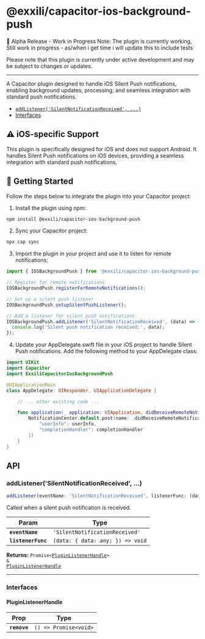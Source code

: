 # @exxili/capacitor-ios-background-push

🚧 Alpha Release -  Work in Progress
Note: The plugin is currently working,  Still work in progress - as/when i get time i will update this to include tests

Please note that this plugin is currently under active development and may be subject to changes or updates.

<hr>

A Capacitor plugin designed to handle iOS Silent Push notifications, enabling background updates, processing, and seamless integration with standard push notifications.


<docgen-index>

* [`addListener('SilentNotificationReceived', ...)`](#addlistenersilentnotificationreceived)
* [Interfaces](#interfaces)

</docgen-index>

## ⚠️ iOS-specific Support

This plugin is specifically designed for iOS and does not support Android. It handles Silent Push notifications on iOS devices, providing a seamless integration with standard push notifications.

## 🚀 Getting Started

Follow the steps below to integrate the plugin into your Capacitor project:

1. Install the plugin using npm:

```bash
npm install @exxili/capacitor-ios-background-push
```

2. Sync your Capacitor project:

```bash
npx cap sync
``` 


3. Import the plugin in your project and use it to listen for remote notifications:
   
```js
import { IOSBackgroundPush } from '@exxili/capacitor-ios-background-push';

// Register for remote notifications
IOSBackgroundPush.registerForRemoteNotifications();

// Set up a silent push listener
IOSBackgroundPush.setupSilentPushListener();

// Add a listener for silent push notifications
IOSBackgroundPush.addListener('SilentNotificationReceived', (data) => {
  console.log('Silent push notification received:', data);
});
```

4. Update your AppDelegate.swift file in your iOS project to handle Silent Push notifications. Add the following method to your AppDelegate class:

```swift
import UIKit
import Capacitor
import ExxiliCapacitorIosBackgroundPush

@UIApplicationMain
class AppDelegate: UIResponder, UIApplicationDelegate {

    // ... other existing code ...

    func application(_ application: UIApplication, didReceiveRemoteNotification userInfo: [AnyHashable : Any], fetchCompletionHandler completionHandler: @escaping (UIBackgroundFetchResult) -> Void) {
        NotificationCenter.default.post(name: .didReceiveRemoteNotificationForIOSBackgroundPush, object: nil, userInfo: [
            "userInfo": userInfo,
            "completionHandler": completionHandler
        ])
    }
}

```

## API


<docgen-api>
<!--Update the source file JSDoc comments and rerun docgen to update the docs below-->

### addListener('SilentNotificationReceived', ...)

```typescript
addListener(eventName: 'SilentNotificationReceived', listenerFunc: (data: { data: any; }) => void) => Promise<PluginListenerHandle> & PluginListenerHandle
```

Called when a silent push notification is received.

| Param              | Type                                           |
| ------------------ | ---------------------------------------------- |
| **`eventName`**    | <code>'SilentNotificationReceived'</code>      |
| **`listenerFunc`** | <code>(data: { data: any; }) =&gt; void</code> |

**Returns:** <code>Promise&lt;<a href="#pluginlistenerhandle">PluginListenerHandle</a>&gt; & <a href="#pluginlistenerhandle">PluginListenerHandle</a></code>

--------------------


### Interfaces


#### PluginListenerHandle

| Prop         | Type                                      |
| ------------ | ----------------------------------------- |
| **`remove`** | <code>() =&gt; Promise&lt;void&gt;</code> |

</docgen-api>
